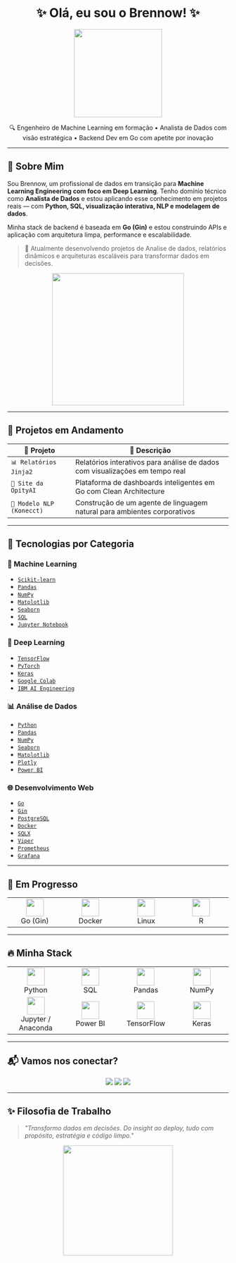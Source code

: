<h1 align="center">✨ Olá, eu sou o Brennow! ✨</h1>

<p align="center">
  <img src="https://media.giphy.com/media/kH1DBkPNyZPOk0BxrM/giphy.gif" width="200" />
</p>

<p align="center">
🔍 Engenheiro de Machine Learning em formação • Analista de Dados com visão estratégica • Backend Dev em Go com apetite por inovação
</p>

---

## 🧠 Sobre Mim

Sou Brennow, um profissional de dados em transição para **Machine Learning Engineering com foco em Deep Learning**. Tenho domínio técnico como **Analista de Dados** e estou aplicando esse conhecimento em projetos reais — com **Python, SQL, visualização interativa, NLP e modelagem de dados**.

Minha stack de backend é baseada em **Go (Gin)** e estou construindo APIs e aplicação com arquitetura limpa, performance e escalabilidade.

> 🚀 Atualmente desenvolvendo projetos de Analise de dados, relatórios dinâmicos e arquiteturas escaláveis para transformar dados em decisões.

<p align="center">
  <img src="https://media.giphy.com/media/qgQUggAC3Pfv687qPC/giphy.gif" width="300" />
</p>

---

## 🚧 Projetos em Andamento

| 🚀 Projeto                        | 💬 Descrição                                                                 |
|----------------------------------|------------------------------------------------------------------------------|
| `📊 Relatórios Jinja2`           | Relatórios interativos para análise de dados com visualizações em tempo real |
| `🧠 Site da OpityAI`             | Plataforma de dashboards inteligentes em Go com Clean Architecture           |
| `🤖 Modelo NLP (Konecct)`        | Construção de um agente de linguagem natural para ambientes corporativos     |

---

## 🧰 Tecnologias por Categoria

### 🤖 Machine Learning
- [`Scikit-learn`](https://scikit-learn.org/stable/)
- [`Pandas`](https://pandas.pydata.org/)
- [`NumPy`](https://numpy.org/)
- [`Matplotlib`](https://matplotlib.org/)
- [`Seaborn`](https://seaborn.pydata.org/)
- [`SQL`](https://www.postgresql.org/docs/)
- [`Jupyter Notebook`](https://jupyter.org/)

### 🧬 Deep Learning
- [`TensorFlow`](https://www.tensorflow.org/)
- [`PyTorch`](https://pytorch.org/)
- [`Keras`](https://keras.io/)
- [`Google Colab`](https://colab.research.google.com/)
- [`IBM AI Engineering`](https://www.coursera.org/professional-certificates/ai-engineer)

### 📊 Análise de Dados
- [`Python`](https://www.python.org/)
- [`Pandas`](https://pandas.pydata.org/)
- [`NumPy`](https://numpy.org/)
- [`Seaborn`](https://seaborn.pydata.org/)
- [`Matplotlib`](https://matplotlib.org/)
- [`Plotly`](https://plotly.com/)
- [`Power BI`](https://learn.microsoft.com/pt-br/power-bi/)

### 🌐 Desenvolvimento Web
- [`Go`](https://go.dev/)
- [`Gin`](https://gin-gonic.com/)
- [`PostgreSQL`](https://www.postgresql.org/)
- [`Docker`](https://www.docker.com/)
- [`SQLX`](https://github.com/jmoiron/sqlx)
- [`Viper`](https://github.com/spf13/viper)
- [`Prometheus`](https://prometheus.io/)
- [`Grafana`](https://grafana.com/)

---

## 🚧 Em Progresso

<div align="center">

<table>
  <tr>
    <td align="center" width="130">
      <a href="https://go.dev/"><img src="https://cdn.jsdelivr.net/gh/devicons/devicon/icons/go/go-original.svg" width="40" /></a><br>Go (Gin)
    </td>
    <td align="center" width="130">
      <a href="https://www.docker.com/"><img src="https://cdn.jsdelivr.net/gh/devicons/devicon/icons/docker/docker-original.svg" width="40" /></a><br>Docker
    </td>
    <td align="center" width="130">
      <a href="https://ubuntu.com/tutorials/command-line-for-beginners#1-overview"><img src="https://cdn.jsdelivr.net/gh/devicons/devicon/icons/linux/linux-original.svg" width="40" /></a><br>Linux
    </td>
    <td align="center" width="130">
      <a href="https://www.r-project.org/"><img src="https://cdn.jsdelivr.net/gh/devicons/devicon/icons/r/r-original.svg" width="40" /></a><br>R
    </td>
  </tr>
</table>

</div>

---

## 🔥 Minha Stack

<div align="center">

<table>
  <tr>
    <td align="center" width="130">
      <a href="https://www.python.org/"><img src="https://cdn.jsdelivr.net/gh/devicons/devicon/icons/python/python-original.svg" width="40" /></a><br>Python
    </td>
    <td align="center" width="130">
      <a href="https://www.postgresql.org/"><img src="https://cdn.jsdelivr.net/gh/devicons/devicon/icons/postgresql/postgresql-original.svg" width="40" /></a><br>SQL
    </td>
    <td align="center" width="130">
      <a href="https://pandas.pydata.org/"><img src="https://cdn.jsdelivr.net/gh/devicons/devicon/icons/pandas/pandas-original.svg" width="40" /></a><br>Pandas
    </td>
    <td align="center" width="130">
      <a href="https://numpy.org/"><img src="https://cdn.jsdelivr.net/gh/devicons/devicon/icons/numpy/numpy-original.svg" width="40" /></a><br>NumPy
    </td>
  </tr>
  <tr>
    <td align="center" width="130">
      <a href="https://jupyter.org/"><img src="https://www.vectorlogo.zone/logos/jupyter/jupyter-icon.svg" width="40" /></a><br>Jupyter / Anaconda
    </td>
    <td align="center" width="130">
      <a href="https://learn.microsoft.com/pt-br/power-bi/"><img src="https://upload.wikimedia.org/wikipedia/commons/c/cf/New_Power_BI_Logo.svg" width="40" /></a><br>Power BI
    </td>
    <td align="center" width="130">
      <a href="https://www.tensorflow.org/"><img src="https://cdn.jsdelivr.net/gh/devicons/devicon/icons/tensorflow/tensorflow-original.svg" width="40" /></a><br>TensorFlow
    </td>
    <td align="center" width="130">
      <a href="https://keras.io/"><img src="https://upload.wikimedia.org/wikipedia/commons/a/ae/Keras_logo.svg" width="40" /></a><br>Keras
    </td>
  </tr>
</table>

</div>

---

## 📬 Vamos nos conectar?

<p align="center">
  <a href="https://www.instagram.com/brennoou_sw/"><img src="https://img.shields.io/badge/-Instagram-E4405F?style=for-the-badge&logo=instagram&logoColor=white"></a>
  <a href="https://www.linkedin.com/in/isayas-santos"><img src="https://img.shields.io/badge/-LinkedIn-0A66C2?style=for-the-badge&logo=linkedin&logoColor=white"></a>
  <a href="https://github.com/oBrennow"><img src="https://img.shields.io/badge/-GitHub-171515?style=for-the-badge&logo=github&logoColor=white"></a>
</p>

---

## ✨ Filosofia de Trabalho

> *"Transformo dados em decisões. Do insight ao deploy, tudo com propósito, estratégia e código limpo."*

<p align="center">
  <img src="https://media.giphy.com/media/Y4ak9Ki2GZCbJxAnJD/giphy.gif" width="250" />
</p>

